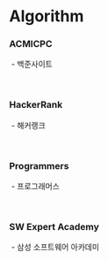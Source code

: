 # Algorithm

### ACMICPC

​	- 백준사이트

<br>

### HackerRank

​	- 해커랭크

<br>

### Programmers

​	- 프로그래머스

<br>

### SW Expert Academy

​	- 삼성 소프트웨어 아카데미